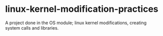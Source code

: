 # linux-kernel-modification-practices
A project done in the OS module; linux kernel modifications, creating system calls and libraries.
